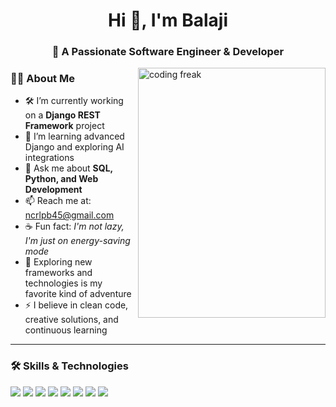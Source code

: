 <h1 align="center">Hi 👋, I'm Balaji</h1>
<h3 align="center">🚀 A Passionate Software Engineer & Developer</h3>

<img src="https://cdn.dribbble.com/users/1059583/screenshots/4171367/coding-freak.gif" height="400px" width="300px" align="right" alt="coding freak" />

### 👨‍💻 About Me

- 🛠️ I’m currently working on a **Django REST Framework** project  
- 🌱 I’m learning advanced Django and exploring AI integrations  
- 💬 Ask me about **SQL, Python, and Web Development**  
- 📫 Reach me at: [ncrlpb45@gmail.com](mailto:ncrlpb45@gmail.com)  
- ☕ Fun fact: *I'm not lazy, I'm just on energy-saving mode*  
- 🧠 Exploring new frameworks and technologies is my favorite kind of adventure  
- ⚡ I believe in clean code, creative solutions, and continuous learning  

---

### 🛠️ Skills & Technologies

<p align="left">
  <img src="https://img.shields.io/badge/PYTHON-3670A0?style=for-the-badge&logo=python&logoColor=white"/>
  <img src="https://img.shields.io/badge/SQL-003B57?style=for-the-badge&logo=mysql&logoColor=white"/>
  <img src="https://img.shields.io/badge/GIT-F05032?style=for-the-badge&logo=git&logoColor=white"/>
  <img src="https://img.shields.io/badge/DJANGO-092E20?style=for-the-badge&logo=django&logoColor=white"/>
  <img src="https://img.shields.io/badge/HTML5-E34F26?style=for-the-badge&logo=html5&logoColor=white"/>
  <img src="https://img.shields.io/badge/CSS3-1572B6?style=for-the-badge&logo=css3&logoColor=white"/>
  <img src="https://img.shields.io/badge/BOOTSTRAP-563D7C?style=for-the-badge&logo=bootstrap&logoColor=white"/>
  <img src="https://img.shields.io/badge/JENKINS-D24939?style=for-the-badge&logo=jenkins&logoColor=white"/>
</p>
